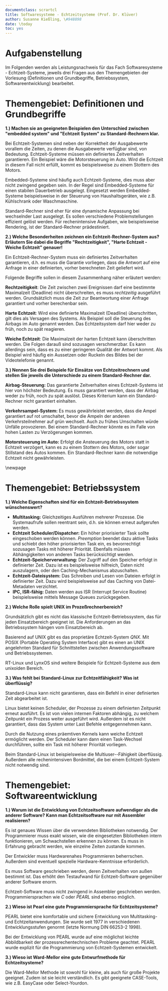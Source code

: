```yaml
---
documentclass: scrartcl
title: Softwaresysteme - Echtzeitsysteme (Prof. Dr. Klüver)
author: Susanne Kießling, \#948898
date: \today
toc: yes
---
```




# Aufgabenstellung

Im Folgenden werden als Leistungsnachweis für das Fach Softwaresysteme -
Echtzeit-Systeme, jeweils drei Fragen aus den Themengebieten der Vorlesung
(Definitionen und Grundbegriffe, Betriebssystem, Softwareentwicklung)
bearbeitet.



# Themengebiet: Definitionen und Grundbegriffe

**1.) Machen sie an geeigneten Beispielen den Unterschied zwischen "embedded
system" und "Echtzeit System" zu Standard-Rechnern klar.**

Bei Echtzeit-Systemen sind neben der Korrektheit der Ausgabewerte vorallem die
Zeiten, zu denen die Ausgabewerte verfügbar sind, von Bedeutung. Echtzeit-Systeme
müssen ein definiertes Zeitverhalten garantieren. Ein Beispiel wäre die
Motorsteuerung im Auto. Wird die Echtzeit in diesem Fall nicht erfüllt, kommt es
beispielsweise zu einem Stottern des Motors.

Embedded-Systeme sind häufig auch Echtzeit-Systeme, dies muss aber nicht zwingend
gegeben sein. In der Regel sind Embedded-Systeme für einen stabilen Dauerbetrieb
ausgelegt. Eingesetzt werden Embedded-Systeme beispielsweise in der Steuerung von
Haushaltsgeräten, wie z.B. Kühlschrank oder Waschmaschine.

Standard-Rechner sind eher für eine dynamische Anpassung bei wechselnder Last
ausgelegt. Es sollen verschiedene Problemstellungen effizient gelöst werden.
Für rechenintensive Aufgaben, wie beispielsweise Rendering, ist der
Standard-Rechner prädestiniert.


**2.) Welche Besonderheiten zeichnen ein Echtzeit-Rechner-System aus? Erläutern
Sie dabei die Begriffe "Rechtzeitigkeit", "Harte Echtzeit - Weiche Echtzeit"
genauer!**

Ein Echtzeit-Rechner-System muss ein definiertes Zeitverhalten garantieren, d.h.
es muss die Garantie vorliegen, dass die Antwort auf eine Anfrage in einer
definierten, vorher berechneten Zeit geliefert wird.

Folgende Begriffe sollen in diesem Zusammenhang näher erläutert werden:

**Rechtzeitigkeit**: Die Zeit zwischen zwei Ereignissen darf eine bestimmte
Maximalzeit (Deadline) nicht überschreiten, es muss *rechtzeitig* ausgeführt
werden. Grundsätzlich muss die Zeit zur Beantwortung einer Anfrage garantiert
und vorher berechenbar sein.

**Harte Echtzeit**: Wird eine definierte Maximalzeit (Deadline) überschritten,
gilt dies als Versagen des Systems. Als Beispiel soll die Steuerung des Airbags
im Auto genannt werden. Das Echtzeitsystem darf hier weder zu früh, noch zu spät
reagieren.

**Weiche Echtzeit**: Die Maximalzeit der harten Echtzeit kann überschritten
werden. Die Folgen darauß sind sozusagen verschmerzbar. Es kann allerdings sein,
dass es zu einer geringeren Qualität der Antwort kommt. Als Beispiel wird häufig
ein Aussetzen oder Ruckeln des Bildes bei der Videotelefonie genannt.


**3.) Nennen Sie drei Beispiele für Einsätze von Echtzeitrechnern und stellen Sie
jeweils die Unterschiede zu einem Standard-Rechner dar.**


**Airbag-Steuerung:** Das garantierte Zeitverhalten eines Echtzeit-Systems ist
hier von höchster Bedeutung. Es muss garantiert werden, dass der Airbag weder zu
früh, noch zu spät auslöst. Dieses Kriterium kann ein Standard-Rechner nicht
garantiert einhalten.


**Verkehrsampel-System:** Es muss gewährleistet werden, dass die Ampel
garantiert auf rot umschaltet, bevor die Ampeln der anderen Verkehrsteilnehmer
auf grün wechselt. Auch zu frühes Umschalten würde Unfälle provozieren. Bei
einem Standard-Rechner könnte es im Falle von hohen Lasten zu Verzögerungen
kommen.

**Motorsteuerung im Auto:** Erfolgt die Ansteuerung des Motors statt in Echtzeit
verzögert, kann es zu einem Stottern des Motors, oder sogar Stillstand des Autos
kommen. Ein Standard-Rechner kann die notwendige Echtzeit nicht gewährleisten.

\newpage

# Themengebiet: Betriebssystem

**1.) Welche Eigenschaften sind für ein Echtzeit-Betriebssystem wünschenswert?**


* **Multitasking:** Gleichzeitiges Ausführen mehrerer Prozesse. Die
  Systemaufrufe sollen reentrant sein, d.h. sie können erneut aufgerufen werden.
* **Echtzeit Scheduler/Dispatcher:** Ein höher priorisierter Task sollte
  eingeschoben werden können. *Preemption* beendet dazu aktive Tasks und schiebt
  den höher priorisierten Task ein, es bevorrechtigt sozusagen Tasks mit höherer
  Priorität. Ebenfalls müssen Abhängigkeiten von anderen Tasks berücksichtigt
  werden.
* **Echtzeit-Speicherverwaltung:** Der Zugriff auf den Speicher erfolgt in
  definierter Zeit. Dazu ist es beispielsweise hilfreich, Daten nicht
  auszulagern, oder den Caching-Mechanismus abzuschalten.
* **Echtzeit-Dateisystem:** Das Schreiben und Lesen von Dateien erfolgt in
  definierter Zeit. Dazu wird beispielsweise auf das Caching von Datei-Metadaten
  verzichtet.
* **IPC, ISR-fähig:** Daten werden aus ISR (Interrupt Service Routine) beispielsweise mittels
  Message Queues zurückgegeben.


**2.) Welche Rolle spielt UNIX im Prozeßrechnerbereich?**

Grundsätzlich gibt es nicht das klassische Echtzeit-Betriebssystem, das für
jeden Einsatzbereich geeignet ist. Die Anforderungen an das Betriebssystem
hängen vom Einsatzbereich ab.

Basierend auf UNIX gibt es das proprietäre Echtzeit-System *QNX*. Mit POSIX
(Portable Operating System Interface) gibt es einen an UNIX angelehnten
Standard für Schnittstellen zwischen Anwendungssoftware
und Betriebssystemen.

RT-Linux und LynxOS sind weitere Beispiele für Echtzeit-Systeme aus dem unixoiden
Bereich.



**3.) Was fehlt bei Standard-Linux zur Echtzeitfähigkeit? Was ist überflüssig?**

Standard-Linux kann nicht garantieren, dass ein Befehl in einer definierten Zeit
abgearbeitet ist.

Linux bietet keinen Scheduler, der Prozesse zu einem definierten
Zeitpunkt erneut ausführt. Es ist von vielen internen Faktoren abhängig, zu
welchem Zeitpunkt ein Prozess weiter ausgeführt wird. Außerdem ist es nicht garantiert, dass das System
unter Last Befehle entgegennehmen kann.

Durch die Nutzung eines präemtiven Kernels kann weiche Echtzeit ermöglicht
werden. Der Scheduler kann dann einen Task-Wechsel durchführen, sollte ein Task
mit höherer Priorität vorliegen.

Beim Standard-Linux ist beispielsweise die Multiuser--Fähigkeit überflüssig.
Außerdem alle rechenintensiven Bordmittel, die bei einem Echtzeit-System
nicht notwendig sind.

# Themengebiet:  Softwareentwicklung

**1.) Warum ist die Entwicklung von Echtzeitsoftware aufwendiger als die anderer
Software? Kann man Echtzeitsoftware nur mit Assembler realisieren?**

Es ist genaues Wissen über die verwendeten Bibliotheken notwendig. Der
Programmierer muss exakt wissen, wie die eingesetzten Bibliotheken intern
funktionieren, um Schwachstellen erkennen zu können. Es muss in Erfahrung
gebracht werden, wie einzelne Zeiten zustande kommen.

Der Entwickler muss Hardwarenahes Programmieren beherrschen. Außerdem sind
eventuell spezielle Hardware-Kenntnisse erforderlich.

Es muss Software geschrieben werden, deren Zeitverhalten von außen bestimmt ist.
Das erhöht den Testaufwand für Echtzeit-Software gegenüber anderer Software
enorm.

Echtzeit-Software muss nicht zwingend in Assembler geschrieben werden.
Programmiersprachen wie *C* oder *PEARL* sind ebenso möglich.


**2.) Wieso ist Pearl eine gute Programmiersprache für Echtzeitsysteme?**

PEARL bietet eine komfortable und sichere Entwicklung
von Multitasking- und Echtzeitanwendungen. Sie wurde seit 1977 in verschiedenen
Entwicklungsstufen genormt (letzte Normung DIN 66253-2 1998).

Bei der Entwicklung von PEARL wurde auf eine möglichst leichte Abbildbarkeit der
prozessrechentechnischen Probleme geachtet. PEARL wurde explizit für die
Programmierung von Echtzeit-Systemen entwickelt.




**3.) Wieso ist Ward-Mellor eine gute Entwurfmethode für Echtzeitsysteme?**

Die Ward-Mellor Methode ist sowohl für kleine, als auch für große Projekte geeignet.
Zudem ist sie leicht verständlich. Es gibt geeignete CASE-Tools, wie z.B.
EasyCase oder Select-Yourdon.

